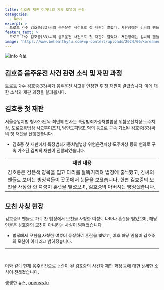 ```yaml
---
title: 김호중 재판 어머니의 가짜 오열에 눈길
categories:
  - News
excerpt: >
  트로트 가수 김호중(33)씨의 음주운전 사건으로 첫 재판이 열렸다. 재판장에는 김씨의 팬들과 가족들이 참석해 감동적인 장면이 연출됐지만, 현장에 모친을 사칭한 여성이 나타나 혼란을 빚었다. 김씨는 지난 5월 음주운전으로 사고를 낸 후 처음으로 재판에 출석했고, 음주운전 사실을 인정했다. 이에 따라 범행에 대한 징계가 불가피해졌으며, 관련하여 여러 증거가 드러났다. (단, 요청에 따라 기사 삭제됨)
feature_text: >
  트로트 가수 김호중(33)씨의 음주운전 사건으로 첫 재판이 열렸다. 재판장에는 김씨의 팬들과 가족들이 참석해 감동적인 장면이 연출됐지만, 현장에 모친을 사칭한 여성이 나타나 혼란을 빚었다. 김씨는 지난 5월 음주운전으로 사고를 낸 후 처음으로 재판에 출석했고, 음주운전 사실을 인정했다. 이에 따라 범행에 대한 징계가 불가피해졌으며, 관련하여 여러 증거가 드러났다. (단, 요청에 따라 기사 삭제됨)
image: 'https://www.behealthy4u.com/wp-content/uploads/2024/06/koreanews.jpg'
---
```


<p><img src="https://www.behealthy4u.com/wp-content/uploads/2024/06/koreanews.jpg" alt="info 속보" /></p>

<h2 data-ke-size="size26">김호중 음주운전 사건 관련 소식 및 재판 과정</h2>

<p data-ke-size="size16">트로트 가수 김호중(33)씨가 음주운전 사고를 인정한 후 첫 재판이 열렸습니다. 이에 대한 소식과 재판 과정을 살펴봅시다.</p>

<h2>김호중 첫 재판</h2>

<p data-ke-size="size16">서울중앙지법 형사26단독 최민혜 판사는 특정범죄가중처벌법상 위험운전치상·도주치상, 도로교통법상 사고후미조치, 범인도피방조 혐의 등으로 구속 기소된 김호중(33)씨의 첫 재판을 진행했습니다.</p>

<ul>
  <li>김호중 첫 재판에서 특정범죄가중처벌법상 위험운전치상·도주치상 등의 혐의로 구속 기소된 김씨의 재판이 진행되었습니다.</li>
</ul>

<table>
  <tr>
    <td style="text-align: center; height: 17px;"><b>재판 내용</b></td>
  </tr>
  <tr>
    <td style="text-align: left; height: 17px;">김호중은 검은색 양복을 입고 다리를 절뚝거리며 법정에 출석했고, 김씨의 팬들로 보이는 방청객들이 곳곳에서 눈물을 보였습니다. 한편 김호중의 모친을 사칭한 한 여성이 혼란을 빚었으며, 김호중의 아버지는 방청했습니다.</td>
  </tr>
</table>

<h2>모친 사칭 현장</h2>

<p data-ke-size="size16">김호중의 팬들로 가득 찬 법정에서 모친을 사칭한 여성이 나타나 혼란을 빚었으며, 해당 인물은 김호중의 모친이 아니라는 사실이 밝혀졌습니다.</p>

<ul>
  <li>법정에서 모친을 사칭한 여성이 등장하여 혼란을 빚었고, 이후 해당 인물이 김호중의 모친이 아니라고 밝혀졌습니다.</li>
</ul>

<hr>

<p data-ke-size="size16">&nbsp;</p>

<p>이와 같이 현재 음주운전으로 논란이 된 김호중의 사건과 재판 과정 등에 대한 상세한 소식이 전해졌습니다.</p>
생생한 뉴스, <a href="https://opensis.kr" rel="dofollow">opensis.kr</a>


